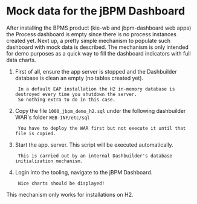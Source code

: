 Mock data for the jBPM Dashboard
=================================

After installing the BPMS product (kie-wb and jbpm-dashboard web apps) the Process dashboard is empty since there is no
process instances created yet. Next up, a pretty simple mechanism to populate such dashboard with mock
data is described. The mechanism is only intended for demo purposes as a quick way to fill the dashboard indicators
with full data charts.

1. First of all, ensure the app server is stopped and the Dashbuilder database is clean an empty (no tables created yet).

        In a default EAP installation the H2 in-memory database is destroyed every time you shutdown the server. 
        So nothing extra to do in this case.

2. Copy the file <code>1000_jbpm_demo_h2.sql</code> under the following dashbuilder WAR's folder <code>WEB-INF/etc/sql</code>

        You have to deploy the WAR first but not execute it until that file is copied.

3. Start the app. server. This script will be executed automatically.

        This is carried out by an internal Dashbuilder's database initialization mechanism.

4. Login into the tooling, navigate to the jBPM Dashboard.

        Nice charts should be displayed!


This mechanism only works for installations on H2.


